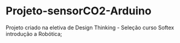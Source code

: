 # Projeto-sensorCO2-Arduino
Projeto criado na eletiva de Design Thinking - Seleção curso Softex introdução a Robótica;

